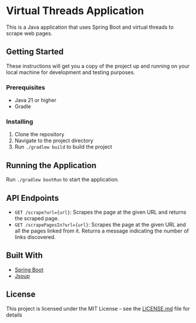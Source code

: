 # Virtual Threads Application

This is a Java application that uses Spring Boot and virtual threads to scrape web pages.

## Getting Started

These instructions will get you a copy of the project up and running on your local machine for development and testing purposes.

### Prerequisites

- Java 21 or higher
- Gradle

### Installing

1. Clone the repository
2. Navigate to the project directory
3. Run `./gradlew build` to build the project

## Running the Application

Run `./gradlew bootRun` to start the application.

## API Endpoints

- `GET /scrape?url={url}`: Scrapes the page at the given URL and returns the scraped page.
- `GET /scrapePagesIn?url={url}`: Scrapes the page at the given URL and all the pages linked from it. Returns a message indicating the number of links discovered.

## Built With

- [Spring Boot](https://spring.io/projects/spring-boot)
- [Jsoup](https://jsoup.org/)

## License

This project is licensed under the MIT License - see the [LICENSE.md](LICENSE.md) file for details